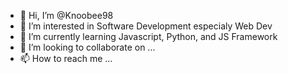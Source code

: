 - 👋 Hi, I’m @Knoobee98
- 👀 I’m interested in Software Development especialy Web Dev
- 🌱 I’m currently learning Javascript, Python, and JS Framework
- 💞️ I’m looking to collaborate on ...
- 📫 How to reach me ...

<!---
Knoobee98/Knoobee98 is a ✨ special ✨ repository because its `README.md` (this file) appears on your GitHub profile.
You can click the Preview link to take a look at your changes.
--->
